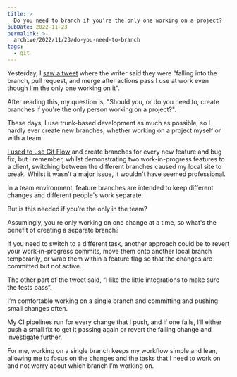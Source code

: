 ```yaml
---
title: >
  Do you need to branch if you're the only one working on a project?
pubDate: 2022-11-23
permalink: >-
  archive/2022/11/23/do-you-need-to-branch
tags:
  - git
---
```


Yesterday, I [saw a tweet](https://twitter.com/scottkeckwarren/status/1594752744165847040) where the writer said they were “falling into the branch, pull request, and merge after actions pass I use at work even though I'm the only one working on it”.

After reading this, my question is, "Should you, or do you need to, create branches if you're the only person working on a project?".

These days, I use trunk-based development as much as possible, so I hardly ever create new branches, whether working on a project myself or with a team.

[I used to use Git Flow](https://www.oliverdavies.uk/talks/git-flow) and create branches for every new feature and bug fix, but I remember, whilst demonstrating two work-in-progress features to a client, switching between the different branches caused my local site to break. Whilst it wasn’t a major issue, it wouldn't have seemed professional.

In a team environment, feature branches are intended to keep different changes and different people's work separate.

But is this needed if you’re the only in the team?

Assumingly, you're only working on one change at a time, so what's the benefit of creating a separate branch?

If you need to switch to a different task, another approach could be to revert your work-in-progress commits, move them onto another local branch temporarily, or wrap them within a feature flag so that the changes are committed but not active.

The other part of the tweet said, “I like the little integrations to make sure the tests pass”.

I’m comfortable working on a single branch and committing and pushing small changes often.

My CI pipelines run for every change that I push, and if one fails, I’ll either push a small fix to get it passing again or revert the failing change and investigate further.

For me, working on a single branch keeps my workflow simple and lean, allowing me to focus on the changes and the tasks that I need to work on and not worry about which branch I’m working on.
